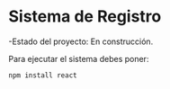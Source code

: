 <h1> Sistema de Registro</h1>

-Estado del proyecto: En construcción.

Para ejecutar el sistema debes poner:

```npm install react```
